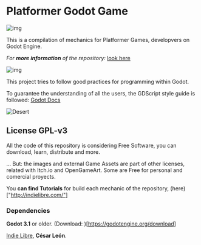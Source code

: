# Platformer Godot Game
![img](http://indielibre.com/wp-content/uploads/2019/05/DeepinScreenshot_Seleccionar-%C3%A1rea_20190513145435-700x384.png)

This is a compilation of mechanics for Platformer Games, developvers on Godot Engine.

_For **more information** of the repository:_ [look here](http://indielibre.com/platformer-game/)

![img](http://indielibre.com/wp-content/uploads/2019/05/DeepinScreenshot_Seleccionar-%C3%A1rea_20190513150853-700x518.png)

This project tries to follow good practices for programming within Godot.

To guarantee the understanding of all the users, the GDScript style guide is followed: [Godot Docs](https://docs.godotengine.org/en/3.1/getting_started/scripting/gdscript/gdscript_styleguide.html)

![Desert](http://indielibre.com/wp-content/uploads/2019/05/DeepinScreenshot_Seleccionar-%C3%A1rea_20190513145819-700x485.png)

## License GPL-v3

All the code of this repository is considering Free Software, you can download, learn, distribute and more. 

... But: the images and external Game Assets are part of other licenses, related with Itch.io and OpenGameArt. Some are Free for personal and comercial proyects.

You **can find Tutorials** for build each mechanic of the repository, (here)["http://indielibre.com/"]

### Dependencies

**Godot 3.1** or older. (Download: )[https://godotengine.org/download]

[Indie Libre](https://indielibre.com/), **César León**.
